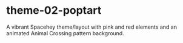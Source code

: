 # theme-02-poptart
A vibrant Spacehey theme/layout with pink and red elements and an animated Animal Crossing pattern background.
